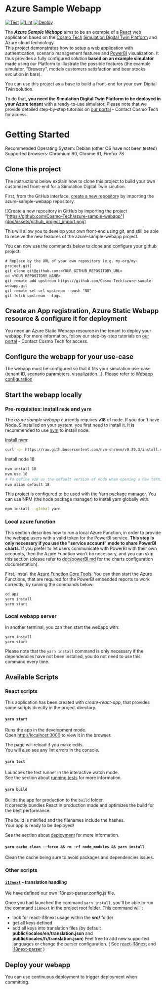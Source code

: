 # Azure Sample Webapp

[![Test](https://github.com/Cosmo-Tech/azure-sample-webapp/actions/workflows/test.yml/badge.svg)](https://github.com/Cosmo-Tech/azure-sample-webapp/actions/workflows/test.yml)
[![Lint](https://github.com/Cosmo-Tech/azure-sample-webapp/actions/workflows/eslint.yml/badge.svg)](https://github.com/Cosmo-Tech/azure-sample-webapp/actions/workflows/eslint.yml)
[![Deploy](https://github.com/Cosmo-Tech/azure-sample-webapp/actions/workflows/azure-static-web-apps-nice-wave-0f618f503.yml/badge.svg)](https://github.com/Cosmo-Tech/azure-sample-webapp/actions/workflows/azure-static-web-apps-nice-wave-0f618f503.yml)

The **_Azure Sample Webapp_** aims to be an example of a [React](https://reactjs.org/) web application based on the [Cosmo Tech](https://cosmotech.com/) [Simulation Digital Twin Platform](https://portal.cosmotech.com/) and Azure cloud technology.\
This project demonstrates how to setup a web application with authentication, scenario management features and [PowerBI](https://powerbi.microsoft.com/en-us/) visualization.
It thus provides a fully configured solution **based on an example simulator** made using our Platform to illustrate the possible features (the example simulator, "Brewery", models customers satisfaction and beer stocks evolution in bars).

You can use this project as a base to build a front-end for your own Digital Twin solution.

To do that, **you need the Simulation Digital Twin Platform to be deployed in your Azure tenant** with a ready-to-use simulator.
Please note that we provide detailed step-by-step tutorials on [our portal](https://portal.cosmotech.com/) - Contact Cosmo Tech for access.

# Getting Started

Recommended Operating System: Debian (other OS have not been tested)
Supported browsers: Chromium 90, Chrome 91, Firefox 78

## Clone this project

The instructions below explain how to clone this project to build your own customized front-end for a Simulation Digital Twin
solution.

First, from the GitHub interface, [create a new repository](https://github.com/new/import) by importing the
azure-sample-webapp repository.

![Create a new repository in GitHub by importing the project "https://github.com/Cosmo-Tech/azure-sample-webapp"](doc/assets/github_project_import.png)

This will allow you to develop your own front-end using git, and still be able to receive the new features of the
azure-sample-webapp project.

You can now use the commands below to clone and configure your github project:

```
# Replace by the URL of your own repository (e.g. my-org/my-project.git)
git clone git@github.com:<YOUR_GITHUB_REPOSITORY_URL>
cd <YOUR REPOSITORY_NAME>
git remote add upstream https://github.com/Cosmo-Tech/azure-sample-webapp.git
git remote set-url upstream --push "NO"
git fetch upstream --tags
```

## Create an App registration, Azure Static Webapp resource & configure it for deployment

You need an Azure Static Webapp resource in the tenant to deploy your webapp.
For more information, follow our step-by-step tutorials on [our portal](https://portal.cosmotech.com/) - Contact Cosmo Tech for access.

## Configure the webapp for your use-case

The webapp must be configured so that it fits your simulation use-case (tenant ID, scenario parameters, visualization...).
Please refer to [Webapp configuration](doc/README.md)

## Start the webapp locally

### Pre-requisites: install `node` and `yarn`

The _azure sample webapp_ currently requires **v18** of node. If you don't have NodeJS installed on your system, you
first need to install it. It is recommended to use [nvm](https://github.com/nvm-sh/nvm) to install node.

[Install nvm](https://github.com/nvm-sh/nvm#install--update-script):

```bash
curl -o- https://raw.githubusercontent.com/nvm-sh/nvm/v0.39.3/install.sh | bash
```

Install node 18:

```bash
nvm install 18
nvm use 18
# To define v18 as the default version of node when opening a new terminal, run:
nvm alias default 18
```

This project is configured to be used with the [Yarn](https://yarnpkg.com/getting-started/install) package manager. You
can use NPM (the node package manager) to install yarn globally with:

```bash
npm install --global yarn
```

### Local azure function

This section describes how to run a local Azure Function, in order to provide the webapp users with a valid token for the PowerBI service. **This step is only necessary if you use the "service account" mode to share PowerBI charts**. If you prefer to let users communicate with PowerBI with their own accounts, then the Azure Function won't be necessary, and you can skip this section (please refer to [doc/powerBI.md](doc/powerBI.md) for the charts configuration documentation).

First, install the
[Azure Function Core Tools](https://learn.microsoft.com/en-us/azure/azure-functions/functions-run-local?tabs=v4).
You can then start the Azure Functions, that are required for the PowerBI embedded reports to work correctly, by running
the commands below:

```
cd api
yarn install
yarn start
```

### Local webapp server

In another terminal, you can then start the webapp with:

```
yarn install
yarn start
```

Please note that the `yarn install` command is only necessary if the dependencies have not been installed, you do not
need to use this command every time.

## Available Scripts

### React scripts

This application has been created with _create-react-app_, that provides some scripts directly in the project directory.

#### `yarn start`

Runs the app in the development mode.\
Open [http://localhost:3000](http://localhost:3000) to view it in the browser.

The page will reload if you make edits.\
You will also see any lint errors in the console.

#### `yarn test`

Launches the test runner in the interactive watch mode.\
See the section about [running tests](https://facebook.github.io/create-react-app/docs/running-tests) for more information.

#### `yarn build`

Builds the app for production to the `build` folder.\
It correctly bundles React in production mode and optimizes the build for the best performance.

The build is minified and the filenames include the hashes.\
Your app is ready to be deployed!

See the section about [deployment](https://facebook.github.io/create-react-app/docs/deployment) for more information.

#### `yarn cache clean --force && rm -rf node_modules && yarn install`

Clean the cache being sure to avoid packages and dependencies issues.

### Other scripts

#### [`i18next`](https://react.i18next.com/) - translation handling

We have defined our own i18next-parser.config.js file.

Once you had launched the command `yarn install`, you'll be able to run the command `i18next` in the project root folder.
This command will :

- look for react-i18next usage within the **src/** folder
- get all keys defined
- add all keys into translation files (by default **public/locales/en/translation.json** and **public/locales/fr/translation.json**)
  Feel free to add new supported languages or change the parser configuration. ( See [react-i18next](https://github.com/i18next/react-i18next) and [i18next-parser](https://github.com/i18next/i18next-parser) )

## Deploy your webapp

You can use continuous deployment to trigger deployment when committing.

